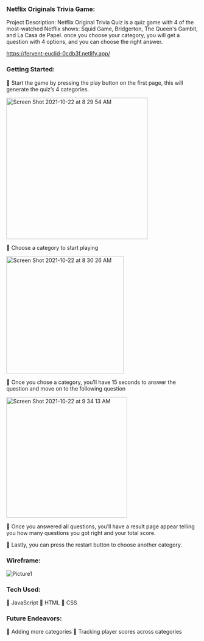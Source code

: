### Netflix Originals Trivia Game:


Project Description: Netflix Original Trivia Quiz is a quiz game with 4 of the most-watched Netflix shows: Squid Game, Bridgerton, The Queen's Gambit, and La Casa de Papel. once you choose your category, you will get a question with 4 options, and you can choose the right answer.

https://fervent-euclid-0cdb3f.netlify.app/


### Getting Started: 

	Start the game by pressing the play button on the first page, this will generate the quiz’s 4 categories. 

<img width="371" alt="Screen Shot 2021-10-22 at 8 29 54 AM" src="https://user-images.githubusercontent.com/88590163/138462183-9a30b8c7-70b9-49a6-b87d-c59f82fba147.png">


	Choose a category to start playing

<img width="308" alt="Screen Shot 2021-10-22 at 8 30 26 AM" src="https://user-images.githubusercontent.com/88590163/138462450-8d75bc14-c213-48c8-b5e5-6bb39bee18d0.png">


	Once you chose a category, you’ll have 15 seconds to answer the question and move on to the following question 

<img width="317" alt="Screen Shot 2021-10-22 at 9 34 13 AM" src="https://user-images.githubusercontent.com/88590163/138462737-5bf5a00a-d000-4b61-a5ca-221b09a58887.png">

	Once you answered all questions, you’ll have a result page appear telling you how many questions you got right and your total score. 

	Lastly, you can press the restart button to choose another category. 


### Wireframe:

![Picture1](https://user-images.githubusercontent.com/88590163/138293397-47083db6-060c-44d1-89b1-e239d48e113a.png)


### Tech Used:
 
	JavaScript
	HTML
	CSS

### Future Endeavors: 

	Adding more categories 
	Tracking player scores across categories 
